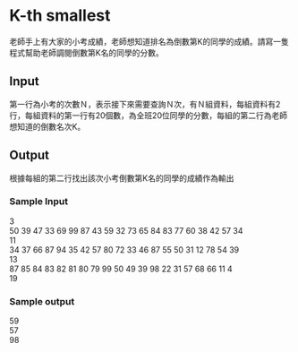 # K-th smallest
老師手上有大家的小考成績，老師想知道排名為倒數第K的同學的成績。請寫一隻程式幫助老師調閱倒數第K名的同學的分數。
## Input
第一行為小考的次數Ｎ，表示接下來需要查詢Ｎ次，有Ｎ組資料，每組資料有2行，每組資料的第一行有20個數，為全班20位同學的分數，每組的第二行為老師想知道的倒數名次K。
## Output
根據每組的第二行找出該次小考倒數第K名的同學的成績作為輸出
### Sample Input
3  
50 39 47 33 69 99 87 43 59 32 73 65 84 83 77 60 38 42 57 34  
11  
34 37 66 87 94 35 42 57 80 72 33 46 87 55 50 31 12 78 54 39  
13  
87 85 84 83 82 81 80 79 99 50 49 39 98 22 31 57 68 66 11 4  
19
### Sample output
59  
57  
98

